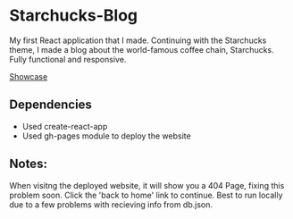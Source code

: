# Starchucks-Blog

My first React application that I made. Continuing with the Starchucks theme, I made a blog about the world-famous coffee chain, Starchucks. Fully functional and responsive.

[Showcase](https://www.youtube.com/embed/pRgxUVwpc8o)

## Dependencies

- Used create-react-app
- Used gh-pages module to deploy the website

## Notes:

When visitng the deployed website, it will show you a 404 Page, fixing this problem soon. Click the 'back to home' link to continue.
Best to run locally due to a few problems with recieving info from db.json.
